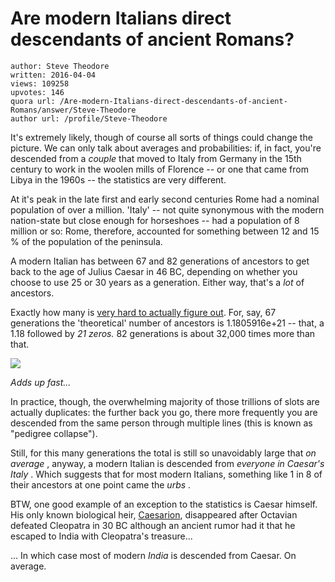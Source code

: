 # Are modern Italians direct descendants of ancient Romans?

	author: Steve Theodore
	written: 2016-04-04
	views: 109258
	upvotes: 146
	quora url: /Are-modern-Italians-direct-descendants-of-ancient-Romans/answer/Steve-Theodore
	author url: /profile/Steve-Theodore


It's extremely likely, though of course all sorts of things could change the picture. We can only talk about averages and probabilities: if, in fact, you're descended from a _couple_  that moved to Italy from Germany in the 15th century to work in the woolen mills of Florence -- or one that came from Libya in the 1960s -- the statistics are very different. 

At it's peak in the late first and early second centuries Rome had a nominal population of over a million. 'Italy' -- not quite synonymous with the modern nation-state but close enough for horseshoes -- had a population of 8 million or so: Rome, therefore, accounted for something between 12 and 15 % of the population of the peninsula. 

A modern Italian has between 67 and 82 generations of ancestors to get back to the age of Julius Caesar in 46 BC, depending on whether you choose to use 25 or 30 years as a generation. Either way, that's a _lot_ of ancestors. 

Exactly how many is [very hard to actually figure out](https://thewildpeak.wordpress.com/2012/03/04/how-many-ancestors-do-you-have/). For, say, 67 generations the 'theoretical' number of ancestors is 1.1805916e+21 -- that, a 1.18 followed by _21 zeros._ 82 generations is about 32,000 times more than that.

![](https://qph.fs.quoracdn.net/main-qimg-313e65e80de5aaf33a4f9c911660b3ed-c)

_Adds up fast..._  

In practice, though, the overwhelming majority of those trillions of slots are actually duplicates: the further back you go, there more frequently you are descended from the same person through multiple lines (this is known as "pedigree collapse"). 

Still, for this many generations the total is still so unavoidably large that _on average_ , anyway, a modern Italian is descended from _everyone in Caesar's Italy_ . Which suggests that for most modern Italians, something like 1 in 8 of their ancestors at one point came the _urbs_ . 

BTW, one good example of an exception to the statistics is Caesar himself. His only known biological heir, [Caesarion](https://en.wikipedia.org/wiki/Caesarion), disappeared after Octavian defeated Cleopatra in 30 BC although an ancient rumor had it that he escaped to India with Cleopatra's treasure...

... In which case most of modern _India_  is descended from Caesar. On average.

